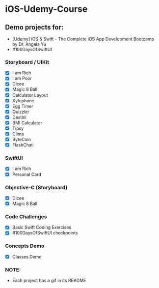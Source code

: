 # iOS-Udemy-Course
## Demo projects for:
- [Udemy] iOS &amp; Swift - The Complete iOS App Development Bootcamp by Dr. Angela Yu
- #100DaysOfSwiftUI

### Storyboard / UIKit
- [x] I am Rich
- [x] I am Poor
- [x] Dicee
- [x] Magic 8 Ball
- [x] Calculator Layout
- [x] Xylophone
- [x] Egg Timer
- [x] Quizzler
- [x] Destini
- [x] BMI Calculator 
- [x] Tipsy
- [x] Clima
- [x] ByteCoin
- [x] FlashChat

### SwiftUI
- [x] I am Rich
- [x] Personal Card

### Objective-C (Storyboard)
- [x] Dicee
- [x] Magic 8 Ball

### Code Challenges
- [x] Basic Swift Coding Exercises
- [x] #100DaysOfSwiftUI checkpoints

### Concepts Demo
- [x] Classes Demo

### NOTE:
- Each project has a gif in its README